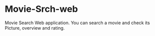 # Movie-Srch-web
Movie Search Web application.
You can search a movie and check its Picture, overview and rating.
